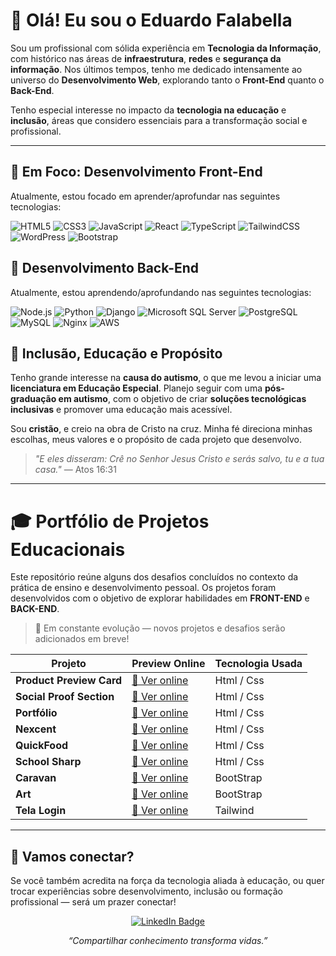 # 👋 Olá! Eu sou o Eduardo Falabella

Sou um profissional com sólida experiência em **Tecnologia da Informação**, com histórico nas áreas de **infraestrutura**, **redes** e **segurança da informação**. Nos últimos tempos, tenho me dedicado intensamente ao universo do **Desenvolvimento Web**, explorando tanto o **Front-End** quanto o **Back-End**.

Tenho especial interesse no impacto da **tecnologia na educação** e **inclusão**, áreas que considero essenciais para a transformação social e profissional.

---

## 🎯 Em Foco: Desenvolvimento Front-End

Atualmente, estou focado em aprender/aprofundar nas seguintes tecnologias:

![HTML5](https://img.shields.io/badge/-HTML5-E34F26?style=flat-square&logo=html5&logoColor=white)
![CSS3](https://img.shields.io/badge/-CSS3-1572B6?style=flat-square&logo=css3)
![JavaScript](https://img.shields.io/badge/-JavaScript-F7DF1E?style=flat-square&logo=javascript&logoColor=black)
![React](https://img.shields.io/badge/-React-61DAFB?style=flat-square&logo=react&logoColor=black)
![TypeScript](https://img.shields.io/badge/-TypeScript-3178C6?style=flat-square&logo=typescript&logoColor=white)
![TailwindCSS](https://img.shields.io/badge/-TailwindCSS-38B2AC?style=flat-square&logo=tailwind-css)
![WordPress](https://img.shields.io/badge/-WordPress-21759B?style=flat-square&logo=wordpress)
![Bootstrap](https://img.shields.io/badge/-Bootstrap-7952B3?style=flat-square&logo=bootstrap&logoColor=white)

## 🔧 Desenvolvimento Back-End

Atualmente, estou aprendendo/aprofundando nas seguintes tecnologias:

![Node.js](https://img.shields.io/badge/-Node.js-339933?style=flat-square&logo=node.js&logoColor=white)
![Python](https://img.shields.io/badge/-Python-3776AB?style=flat-square&logo=python&logoColor=white)
![Django](https://img.shields.io/badge/-Django-092E20?style=flat-square&logo=django&logoColor=white)
![Microsoft SQL Server](https://img.shields.io/badge/-SQL%20Server-CC2927?style=flat-square&logo=microsoftsqlserver&logoColor=white)
![PostgreSQL](https://img.shields.io/badge/-PostgreSQL-4169E1?style=flat-square&logo=postgresql&logoColor=white)
![MySQL](https://img.shields.io/badge/-MySQL-4479A1?style=flat-square&logo=mysql&logoColor=white)
![Nginx](https://img.shields.io/badge/-Nginx-009639?style=flat-square&logo=nginx&logoColor=white)
![AWS](https://img.shields.io/badge/-AWS-FF9900?style=flat-square&logo=amazonaws&logoColor=white)


## 💙 Inclusão, Educação e Propósito

Tenho grande interesse na **causa do autismo**, o que me levou a iniciar uma **licenciatura em Educação Especial**. Planejo seguir com uma **pós-graduação em autismo**, com o objetivo de criar **soluções tecnológicas inclusivas** e promover uma educação mais acessível.

Sou **cristão**, e creio na obra de Cristo na cruz. Minha fé direciona minhas escolhas, meus valores e o propósito de cada projeto que desenvolvo.
> _"E eles disseram: Crê no Senhor Jesus Cristo e serás salvo, tu e a tua casa."_ — Atos 16:31

---

# 🎓 Portfólio de Projetos Educacionais

Este repositório reúne alguns dos desafios concluídos no contexto da prática de ensino e desenvolvimento pessoal. Os projetos foram desenvolvidos com o objetivo de explorar habilidades em **FRONT-END** e **BACK-END**.
> 🚀 Em constante evolução — novos projetos e desafios serão adicionados em breve!

| Projeto                     | Preview Online                                                                 | Tecnologia Usada                                                               |
|----------------------------|----------------------------------------------------------------------------------|------------------------------------------------------------------------------|
| **Product Preview Card**   | [🔗 Ver online](https://edufalabella.github.io/01-qr-code-component-main/)       | Html / Css      |
| **Social Proof Section**   | [🔗 Ver online](https://edufalabella.github.io/social-proof-section-master/)     | Html / Css      |
| **Portfólio**   | [🔗 Ver online](https://edufalabella.github.io/portfolio-html-css/)      | Html / Css      |
| **Nexcent**   | [🔗 Ver online](https://edufalabella.github.io/Nexcent/)      | Html / Css      |
| **QuickFood**   | [🔗 Ver online](https://edufalabella.github.io/QUICKFOOD/)      | Html / Css      |
| **School Sharp**   | [🔗 Ver online](https://edufalabella.github.io/school-sharp/)      | Html / Css      |
| **Caravan**   | [🔗 Ver online](https://edufalabella.github.io/caravan/)     | BootStrap       |
| **Art**   | [🔗 Ver online](https://edufalabella.github.io/arte-bootstrap/)     | BootStrap       |
| **Tela Login**   | [🔗 Ver online](https://edufalabella.github.io/tela-login-tailwind/)     | Tailwind       |

---

## 🤝 Vamos conectar?

Se você também acredita na força da tecnologia aliada à educação, ou quer trocar experiências sobre desenvolvimento, inclusão ou formação profissional — será um prazer conectar!
<p align="center">
  <a href="https://www.linkedin.com/in/falabellaeduardo/" target="_blank">
    <img src="https://img.shields.io/badge/-LinkedIn-0A66C2?style=for-the-badge&logo=linkedin&logoColor=white" alt="LinkedIn Badge"/>
  </a>
</p>

<p align="center">
  <i>“Compartilhar conhecimento transforma vidas.”</i>
</p>

